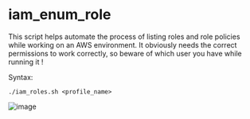 # iam_enum_role

This script helps automate the process of listing roles and role policies while working on an AWS environment.
It obviously needs the correct permissions to work correctly, so beware of which user you have while running it !

Syntax:

```
./iam_roles.sh <profile_name>
```

![image](https://github.com/user-attachments/assets/c3435c46-eb97-44ef-9af4-e2be8115a2c0)
